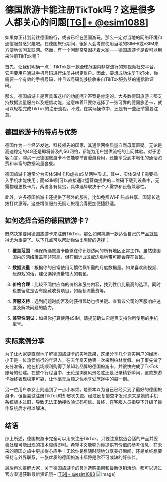 # 德国旅游卡能注册TikTok吗？这是很多人都关心的问题[[TG💪+ @esim1088](https://t.me/s/esim1088)]

如果你正计划前往德国旅行，或者已经在德国游玩，那么一定对当地的网络环境和通信服务感兴趣吧。在德国旅行期间，很多人会考虑使用当地的SIM卡或eSIM来方便地访问互联网。然而，有一个问题常常困扰着大家——德国旅游卡是否可以用来注册TikTok呢？

首先，让我们明确一点：TikTok是一款全球范围内非常流行的短视频社交平台，它需要用户通过手机号码进行注册并绑定账户。因此，要想成功注册TikTok，你需要一个有效的手机号码，并且该号码能够接收来自TikTok服务器的短信验证码。

那么，德国旅游卡是否具备这样的功能呢？答案是肯定的。大多数德国旅游卡都支持数据流量服务以及短信功能，这意味着只要你选择了一张可靠的德国旅游卡，就可以轻松完成TikTok的注册流程。不过，在实际操作中，还是有一些细节需要注意。

## 德国旅游卡的特点与优势

德国作为一个经济发达、科技领先的国家，其通信网络质量自然毋庸置疑。无论是高速稳定的4G还是即将普及的5G网络，都能为用户提供流畅的上网体验。对于游客而言，购买一张德国旅游卡不仅能够节省漫游费用，还能享受到本地化的通话资费和丰富的数据流量套餐。

德国旅游卡通常分为实体SIM卡和虚拟eSIM两种形式。其中，实体SIM卡需要插入手机才能使用；而eSIM则可以直接通过运营商提供的二维码下载到设备中，无需物理更换卡片。两者各有优劣，具体选择取决于个人需求和设备兼容性。

此外，许多德国旅游卡还提供了额外的服务，比如免费Wi-Fi热点共享、国际长途拨打优惠等。这些增值服务无疑让旅程变得更加便捷舒适。

## 如何选择合适的德国旅游卡？

既然决定要用德国旅游卡来注册TikTok，那么如何挑选一款适合自己的产品就显得尤为重要了。以下几点可以帮助你做出明智的选择：

1. **覆盖范围**：确保所选旅游卡能够在你计划访问的所有地区正常工作。虽然德国国内的网络覆盖率非常高，但在偏远山区或边境地带可能会存在盲区。
   
2. **数据流量**：根据你的日常使用习惯估算所需的月度数据量。如果喜欢刷视频、玩游戏的话，建议选择流量较大的套餐。

3. **价格合理**：比较不同供应商的价格和服务内容，找到性价比最高的选项。同时也要留意是否有隐藏收费项目，如超额流量费等。

4. **客服支持**：遇到问题时能否及时获得帮助也很关键。查看该公司的客服响应速度及解决问题的能力。

5. **兼容性测试**：如果你打算使用eSIM，请提前确认它是否支持你所使用的手机型号。

## 实际案例分享

为了让大家更直观地了解德国旅游卡的实际效果，这里分享几个真实用户的经历。小王是一位热爱旅行的年轻人，在去年夏天他第一次来到柏林度假。由于事先做了充分准备，他在机场顺利购得了某知名品牌的德国旅游卡，并很快完成了TikTok账号的创建。在整个行程当中，无论是浏览风景名胜还是记录精彩瞬间，这款旅游卡始终表现稳定可靠，让他毫无后顾之忧地享受旅途中的每一刻。

另一位用户李女士则遇到了一点小麻烦。她原本以为自己已经买到了最好的德国旅游卡，但当尝试注册TikTok时却屡次失败。经过反复排查才发现原来是她的手机系统版本过旧，导致无法正确接收验证码短信。最终，在客服人员指导下升级了操作系统后才得以解决。

## 结语

综上所述，德国旅游卡完全可以用来注册TikTok，只要注意挑选合适的产品并妥善处理可能出现的技术障碍即可。希望本文能够为你提供有价值的参考信息，在未来的德国之旅中更加得心应手！无论你是想随时随地分享美好瞬间，还是单纯想要保持与外界联系，一张优质的德国旅游卡都将是你不可或缺的好伙伴。

最后再次提醒大家，关于德国旅游卡的具体选购指南和最新促销活动，都可以通过官方渠道获取最新资讯哦~ [[TG💪+ @esim1088](https://t.me/s/esim1088) ![Image](https://i.postimg.cc/4NQfJmqS/Snipaste-2025-05-13-00-14-12.png)]